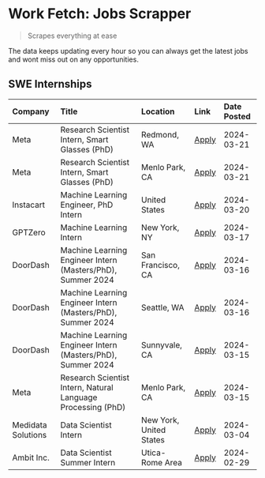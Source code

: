 # Work Fetch: Jobs Scrapper
> Scrapes everything at ease

The data keeps updating every hour so you can always get the latest jobs and wont miss out on any opportunities.

## SWE Internships
<!--START_SECTION:workfetch-->
| Company            | Title                                                        | Location                | Link                                                                                                                                                                                                                                                                 | Date Posted   |
|:-------------------|:-------------------------------------------------------------|:------------------------|:---------------------------------------------------------------------------------------------------------------------------------------------------------------------------------------------------------------------------------------------------------------------|:--------------|
| Meta               | Research Scientist Intern, Smart Glasses (PhD)               | Redmond, WA             | [Apply](https://www.linkedin.com/jobs/view/research-scientist-intern-smart-glasses-phd-at-meta-3811304794?refId=YDUtwz7Q3B0DiCM1H80zRA%3D%3D&trackingId=j0CAeb8d5R4nIgBDJI%2FQ9g%3D%3D&position=9&pageNum=0&trk=public_jobs_jserp-result_search-card)                | 2024-03-21    |
| Meta               | Research Scientist Intern, Smart Glasses (PhD)               | Menlo Park, CA          | [Apply](https://www.linkedin.com/jobs/view/research-scientist-intern-smart-glasses-phd-at-meta-3811308332?refId=YDUtwz7Q3B0DiCM1H80zRA%3D%3D&trackingId=DqlqFNnfMm4xc5Uap82Now%3D%3D&position=14&pageNum=0&trk=public_jobs_jserp-result_search-card)                 | 2024-03-21    |
| Instacart          | Machine Learning Engineer, PhD Intern                        | United States           | [Apply](https://www.linkedin.com/jobs/view/machine-learning-engineer-phd-intern-at-instacart-3815634369?refId=YDUtwz7Q3B0DiCM1H80zRA%3D%3D&trackingId=o5Ci7sdzeTWHnH6U90Lumg%3D%3D&position=5&pageNum=0&trk=public_jobs_jserp-result_search-card)                    | 2024-03-20    |
| GPTZero            | Machine Learning Intern                                      | New York, NY            | [Apply](https://www.linkedin.com/jobs/view/machine-learning-intern-at-gptzero-3860723963?refId=YDUtwz7Q3B0DiCM1H80zRA%3D%3D&trackingId=6svBbUF0K5KJNCwDbSPE2A%3D%3D&position=10&pageNum=0&trk=public_jobs_jserp-result_search-card)                                  | 2024-03-17    |
| DoorDash           | Machine Learning Engineer Intern (Masters/PhD), Summer 2024  | San Francisco, CA       | [Apply](https://www.linkedin.com/jobs/view/machine-learning-engineer-intern-masters-phd-summer-2024-at-doordash-3736457737?refId=YDUtwz7Q3B0DiCM1H80zRA%3D%3D&trackingId=UAW7pGQqrg1UTUCUKI1sKg%3D%3D&position=3&pageNum=0&trk=public_jobs_jserp-result_search-card) | 2024-03-16    |
| DoorDash           | Machine Learning Engineer Intern (Masters/PhD), Summer 2024  | Seattle, WA             | [Apply](https://www.linkedin.com/jobs/view/machine-learning-engineer-intern-masters-phd-summer-2024-at-doordash-3736455966?refId=YDUtwz7Q3B0DiCM1H80zRA%3D%3D&trackingId=tA4bbA6m7wHd1lXKADIaqg%3D%3D&position=4&pageNum=0&trk=public_jobs_jserp-result_search-card) | 2024-03-16    |
| DoorDash           | Machine Learning Engineer Intern (Masters/PhD), Summer 2024  | Sunnyvale, CA           | [Apply](https://www.linkedin.com/jobs/view/machine-learning-engineer-intern-masters-phd-summer-2024-at-doordash-3736454973?refId=YDUtwz7Q3B0DiCM1H80zRA%3D%3D&trackingId=nYggc3ncRRxgwaZUDadzjQ%3D%3D&position=2&pageNum=0&trk=public_jobs_jserp-result_search-card) | 2024-03-15    |
| Meta               | Research Scientist Intern, Natural Language Processing (PhD) | Menlo Park, CA          | [Apply](https://www.linkedin.com/jobs/view/research-scientist-intern-natural-language-processing-phd-at-meta-3858718375?refId=YDUtwz7Q3B0DiCM1H80zRA%3D%3D&trackingId=NgwhTVWfc5re9B2KFr2pmg%3D%3D&position=13&pageNum=0&trk=public_jobs_jserp-result_search-card)   | 2024-03-15    |
| Medidata Solutions | Data Scientist Intern                                        | New York, United States | [Apply](https://www.linkedin.com/jobs/view/data-scientist-intern-at-medidata-solutions-3810253704?refId=YDUtwz7Q3B0DiCM1H80zRA%3D%3D&trackingId=wHbAOA1QAgkES58kd%2FW3Bw%3D%3D&position=11&pageNum=0&trk=public_jobs_jserp-result_search-card)                       | 2024-03-04    |
| Ambit Inc.         | Data Scientist Summer Intern                                 | Utica-Rome Area         | [Apply](https://www.linkedin.com/jobs/view/data-scientist-summer-intern-at-ambit-inc-3843121918?refId=YDUtwz7Q3B0DiCM1H80zRA%3D%3D&trackingId=TZZ6yZwtCWUmScl7xxJMpg%3D%3D&position=12&pageNum=0&trk=public_jobs_jserp-result_search-card)                           | 2024-02-29    |
<!--END_SECTION:workfetch-->
